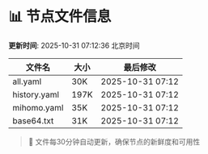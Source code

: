 # 📊 节点文件信息

**更新时间**: 2025-10-31 07:12:36 北京时间

| 文件名 | 大小 | 最后修改 |
|--------|------|----------|
| all.yaml | 30K | 2025-10-31 07:12 |
| history.yaml | 197K | 2025-10-31 07:12 |
| mihomo.yaml | 35K | 2025-10-31 07:12 |
| base64.txt | 31K | 2025-10-31 07:12 |

> 🔄 文件每30分钟自动更新，确保节点的新鲜度和可用性
